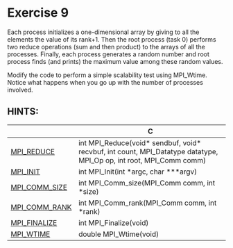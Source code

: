 # Exercise 9

Each process initializes a one-dimensional array by giving to all the elements the value of its rank+1. Then the root process (task 0) performs two reduce operations (sum and then product) to the arrays of all the processes. Finally, each process generates a random number and root process finds (and prints) the maximum value among these random values.

Modify the code to perform a simple scalability test using MPI_Wtime. Notice what happens when you go up with the number of processes involved.

## HINTS:

|    | **C** | 
|----|-------|
| [MPI_REDUCE](https://www.open-mpi.org/doc/v3.1/man3/MPI_Reduce.3.php) | int MPI_Reduce(void\* sendbuf, void\* recvbuf, int count, MPI_Datatype datatype, MPI_Op op, int root, MPI_Comm comm) |
| [MPI_INIT](https://www.open-mpi.org/doc/v3.1/man3/MPI_Init.3.php) | int MPI_Init(int \*argc, char \***argv) | 
| [MPI_COMM_SIZE](https://www.open-mpi.org/doc/v3.1/man3/MPI_Comm_size.3.php) | int MPI_Comm_size(MPI_Comm comm, int \*size) |
| [MPI_COMM_RANK](https://www.open-mpi.org/doc/v3.1/man3/MPI_Comm_rank.3.php) | int MPI_Comm_rank(MPI_Comm comm, int \*rank) | MPI_COMM_RANK(COMM, RANK, IERROR) |
| [MPI_FINALIZE](https://www.open-mpi.org/doc/v3.1/man3/MPI_Finalize.3.php) | int MPI_Finalize(void) | 
| [MPI_WTIME](https://www.open-mpi.org/doc/v3.1/man3/MPI_Wtime.3.php) | double MPI_Wtime(void) | 
